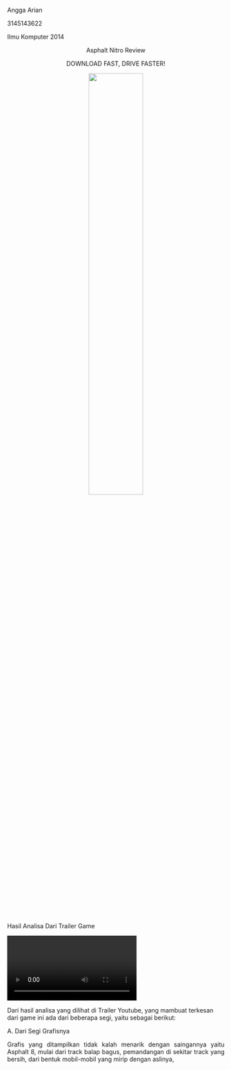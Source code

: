 <html>
<body>
<p align="left">Angga Arian</p> 
<p align="left">3145143622</p> 
<p align="left">Ilmu Komputer 2014</p>           
<p align="center">Asphalt Nitro Review</p>
<p align="center">DOWNLOAD FAST, DRIVE FASTER!</p>
<p align="center"><img src="https://1.bp.blogspot.com/-4trF7D74rSs/WJNNUGcWW6I/AAAAAAAAFqA/7cacR7q3RtYZoL6RNna65yNTBhVJf3ktQCLcB/s1600/unnamed.png" align="center" width="50%"></p>

Hasil Analisa Dari Trailer Game

<video controls>
      <source src="https://www.youtube.com/embed/lXaGPCSqlsM" type="video/mp4">
    </video>

Dari hasil analisa yang dilihat di Trailer Youtube, yang mambuat terkesan dari game ini ada dari beberapa segi, yaitu sebagai berikut:

A. Dari Segi Grafisnya
    <p align="justify">Grafis yang ditampilkan tidak kalah menarik dengan saingannya yaitu Asphalt 8, mulai dari track balap bagus, pemandangan di sekitar track yang bersih, dari bentuk mobil-mobil yang mirip dengan aslinya,</p>
</body>
</html>
